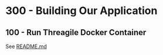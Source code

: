# 300 - Building Our Application

## 100 - Run Threagile Docker Container

See [README.md](./100/README.md)